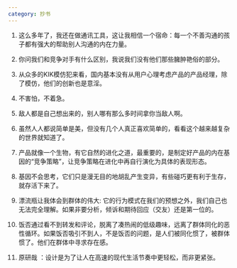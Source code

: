 ```yaml
---
category: 抄书
---
```


1. 这么多年了，我还在做通讯工具，这让我相信一个宿命：每一个不善沟通的孩子都有强大的帮助别人沟通的内在力量。

2. 你问我们和竞争对手有什么区别，我说我们没有他们那些臃肿艳俗的部分。

3. 从众多的KIK模仿犯来看，国内基本没有从用户心理考虑产品的产品经理，除了模仿，他们的创新也是意淫。

4. 不害怕，不着急。

5. 敌人都是自己想出来的，别人哪有那么多时间拿你当敌人啊。

6. 虽然人人都说简单是美，但没有几个人真正喜欢简单的，看看这个越来越复杂的世界就知道了。

7. 产品就像一个生物，有它自然的进化之道，最重要的，是制定好产品的内在基因的“竞争策略”，让竞争策略在进化中再自行演化为具体的表现形态。

8. 基因不会思考，它们只是漫无目的地胡乱产生变异，有些碰巧更有利于生存，就存活下来了。

9. 漂流瓶让我体会到群体的伟大: 它的行为模式在我们的预想之外，我们自己也无法完全理解。如果非要分析，倾诉和期待回应（交友）还是第一位的。

10. 饭否通过看不到转发和评论，脱离了凑热闹的低级趣味，远离了群体同化的恶性循环。如果饭否吸引不到人，不是饭否的问题，是人们被同化惯了，被群体惯了。他们在群体中寻求存在感。

11. 原研哉 ：设计是为了让人在高速的现代生活节奏中更轻松，而非更紧张。
